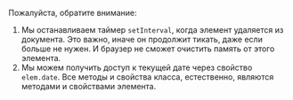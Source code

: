 
Пожалуйста, обратите внимание:
1. Мы останавливаем таймер `setInterval`, когда элемент удаляется из документа. Это важно, иначе он продолжит тикать, даже если больше не нужен. И браузер не cможет очистить память от этого элемента.
2. Мы можем получить доступ к текущей дате через свойство `elem.date`. Все методы и свойства класса, естественно, являются методами и свойствами элемента.

